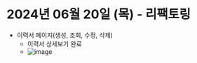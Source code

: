 # 2024년 06월 20일 (목) - 리팩토링
- 이력서 페이지(생성, 조회, 수정, 삭제)
    - 이력서 상세보기 완료
    - ![image](https://github.com/ChaeDoll/TIL/assets/108540812/217cef0c-6808-4869-8421-ed10582137fa)

